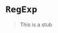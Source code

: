 # `RegExp`

> This is a stub

[concept-prototype-inheritance]: ../../../languages/dart/info/prototype_inheritance.md
[type-regexp]: ../../../types/regular_expression.md
